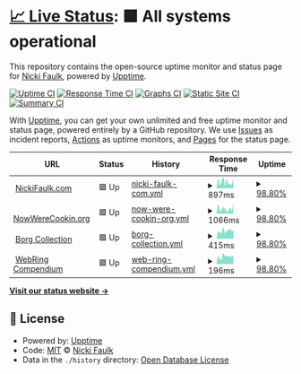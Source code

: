 # [📈 Live Status](https://harleykin.github.io/dotnetuptime): <!--live status--> **🟩 All systems operational**

This repository contains the open-source uptime monitor and status page for [Nicki Faulk](http://www.nickifaulk.com/), powered by [Upptime](https://github.com/upptime/upptime).

[![Uptime CI](https://github.com/harleykin/dotnetuptime/workflows/Uptime%20CI/badge.svg)](https://github.com/harleykin/dotnetuptime/actions?query=workflow%3A%22Uptime+CI%22)
[![Response Time CI](https://github.com/harleykin/dotnetuptime/workflows/Response%20Time%20CI/badge.svg)](https://github.com/harleykin/dotnetuptime/actions?query=workflow%3A%22Response+Time+CI%22)
[![Graphs CI](https://github.com/harleykin/dotnetuptime/workflows/Graphs%20CI/badge.svg)](https://github.com/harleykin/dotnetuptime/actions?query=workflow%3A%22Graphs+CI%22)
[![Static Site CI](https://github.com/harleykin/dotnetuptime/workflows/Static%20Site%20CI/badge.svg)](https://github.com/harleykin/dotnetuptime/actions?query=workflow%3A%22Static+Site+CI%22)
[![Summary CI](https://github.com/harleykin/dotnetuptime/workflows/Summary%20CI/badge.svg)](https://github.com/harleykin/dotnetuptime/actions?query=workflow%3A%22Summary+CI%22)

With [Upptime](https://upptime.js.org), you can get your own unlimited and free uptime monitor and status page, powered entirely by a GitHub repository. We use [Issues](https://github.com/harleykin/dotnetuptime/issues) as incident reports, [Actions](https://github.com/harleykin/dotnetuptime/actions) as uptime monitors, and [Pages](https://harleykin.github.io/dotnetuptime) for the status page.

<!--start: status pages-->
<!-- This summary is generated by Upptime (https://github.com/upptime/upptime) -->
<!-- Do not edit this manually, your changes will be overwritten -->
<!-- prettier-ignore -->
| URL | Status | History | Response Time | Uptime |
| --- | ------ | ------- | ------------- | ------ |
| <img alt="" src="https://www.nickifaulk.com/favicon.ico" height="13"> [NickiFaulk.com](https://www.nickifaulk.com) | 🟩 Up | [nicki-faulk-com.yml](https://github.com/harleykin/dotnetuptime/commits/HEAD/history/nicki-faulk-com.yml) | <details><summary><img alt="Response time graph" src="./graphs/nicki-faulk-com/response-time-week.png" height="20"> 897ms</summary><br><a href="https://harleykin.github.io/dotnetuptime/history/nicki-faulk-com"><img alt="Response time 952" src="https://img.shields.io/endpoint?url=https%3A%2F%2Fraw.githubusercontent.com%2Fharleykin%2Fdotnetuptime%2FHEAD%2Fapi%2Fnicki-faulk-com%2Fresponse-time.json"></a><br><a href="https://harleykin.github.io/dotnetuptime/history/nicki-faulk-com"><img alt="24-hour response time 1347" src="https://img.shields.io/endpoint?url=https%3A%2F%2Fraw.githubusercontent.com%2Fharleykin%2Fdotnetuptime%2FHEAD%2Fapi%2Fnicki-faulk-com%2Fresponse-time-day.json"></a><br><a href="https://harleykin.github.io/dotnetuptime/history/nicki-faulk-com"><img alt="7-day response time 897" src="https://img.shields.io/endpoint?url=https%3A%2F%2Fraw.githubusercontent.com%2Fharleykin%2Fdotnetuptime%2FHEAD%2Fapi%2Fnicki-faulk-com%2Fresponse-time-week.json"></a><br><a href="https://harleykin.github.io/dotnetuptime/history/nicki-faulk-com"><img alt="30-day response time 945" src="https://img.shields.io/endpoint?url=https%3A%2F%2Fraw.githubusercontent.com%2Fharleykin%2Fdotnetuptime%2FHEAD%2Fapi%2Fnicki-faulk-com%2Fresponse-time-month.json"></a><br><a href="https://harleykin.github.io/dotnetuptime/history/nicki-faulk-com"><img alt="1-year response time 952" src="https://img.shields.io/endpoint?url=https%3A%2F%2Fraw.githubusercontent.com%2Fharleykin%2Fdotnetuptime%2FHEAD%2Fapi%2Fnicki-faulk-com%2Fresponse-time-year.json"></a></details> | <details><summary><a href="https://harleykin.github.io/dotnetuptime/history/nicki-faulk-com">98.80%</a></summary><a href="https://harleykin.github.io/dotnetuptime/history/nicki-faulk-com"><img alt="All-time uptime 99.75%" src="https://img.shields.io/endpoint?url=https%3A%2F%2Fraw.githubusercontent.com%2Fharleykin%2Fdotnetuptime%2FHEAD%2Fapi%2Fnicki-faulk-com%2Fuptime.json"></a><br><a href="https://harleykin.github.io/dotnetuptime/history/nicki-faulk-com"><img alt="24-hour uptime 100.00%" src="https://img.shields.io/endpoint?url=https%3A%2F%2Fraw.githubusercontent.com%2Fharleykin%2Fdotnetuptime%2FHEAD%2Fapi%2Fnicki-faulk-com%2Fuptime-day.json"></a><br><a href="https://harleykin.github.io/dotnetuptime/history/nicki-faulk-com"><img alt="7-day uptime 98.80%" src="https://img.shields.io/endpoint?url=https%3A%2F%2Fraw.githubusercontent.com%2Fharleykin%2Fdotnetuptime%2FHEAD%2Fapi%2Fnicki-faulk-com%2Fuptime-week.json"></a><br><a href="https://harleykin.github.io/dotnetuptime/history/nicki-faulk-com"><img alt="30-day uptime 98.87%" src="https://img.shields.io/endpoint?url=https%3A%2F%2Fraw.githubusercontent.com%2Fharleykin%2Fdotnetuptime%2FHEAD%2Fapi%2Fnicki-faulk-com%2Fuptime-month.json"></a><br><a href="https://harleykin.github.io/dotnetuptime/history/nicki-faulk-com"><img alt="1-year uptime 99.75%" src="https://img.shields.io/endpoint?url=https%3A%2F%2Fraw.githubusercontent.com%2Fharleykin%2Fdotnetuptime%2FHEAD%2Fapi%2Fnicki-faulk-com%2Fuptime-year.json"></a></details>
| <img alt="" src="https://www.nowwerecookin.org/favicon.png" height="13"> [NowWereCookin.org](https://www.nowwerecookin.org) | 🟩 Up | [now-were-cookin-org.yml](https://github.com/harleykin/dotnetuptime/commits/HEAD/history/now-were-cookin-org.yml) | <details><summary><img alt="Response time graph" src="./graphs/now-were-cookin-org/response-time-week.png" height="20"> 1066ms</summary><br><a href="https://harleykin.github.io/dotnetuptime/history/now-were-cookin-org"><img alt="Response time 1237" src="https://img.shields.io/endpoint?url=https%3A%2F%2Fraw.githubusercontent.com%2Fharleykin%2Fdotnetuptime%2FHEAD%2Fapi%2Fnow-were-cookin-org%2Fresponse-time.json"></a><br><a href="https://harleykin.github.io/dotnetuptime/history/now-were-cookin-org"><img alt="24-hour response time 2319" src="https://img.shields.io/endpoint?url=https%3A%2F%2Fraw.githubusercontent.com%2Fharleykin%2Fdotnetuptime%2FHEAD%2Fapi%2Fnow-were-cookin-org%2Fresponse-time-day.json"></a><br><a href="https://harleykin.github.io/dotnetuptime/history/now-were-cookin-org"><img alt="7-day response time 1066" src="https://img.shields.io/endpoint?url=https%3A%2F%2Fraw.githubusercontent.com%2Fharleykin%2Fdotnetuptime%2FHEAD%2Fapi%2Fnow-were-cookin-org%2Fresponse-time-week.json"></a><br><a href="https://harleykin.github.io/dotnetuptime/history/now-were-cookin-org"><img alt="30-day response time 1181" src="https://img.shields.io/endpoint?url=https%3A%2F%2Fraw.githubusercontent.com%2Fharleykin%2Fdotnetuptime%2FHEAD%2Fapi%2Fnow-were-cookin-org%2Fresponse-time-month.json"></a><br><a href="https://harleykin.github.io/dotnetuptime/history/now-were-cookin-org"><img alt="1-year response time 1237" src="https://img.shields.io/endpoint?url=https%3A%2F%2Fraw.githubusercontent.com%2Fharleykin%2Fdotnetuptime%2FHEAD%2Fapi%2Fnow-were-cookin-org%2Fresponse-time-year.json"></a></details> | <details><summary><a href="https://harleykin.github.io/dotnetuptime/history/now-were-cookin-org">98.80%</a></summary><a href="https://harleykin.github.io/dotnetuptime/history/now-were-cookin-org"><img alt="All-time uptime 99.76%" src="https://img.shields.io/endpoint?url=https%3A%2F%2Fraw.githubusercontent.com%2Fharleykin%2Fdotnetuptime%2FHEAD%2Fapi%2Fnow-were-cookin-org%2Fuptime.json"></a><br><a href="https://harleykin.github.io/dotnetuptime/history/now-were-cookin-org"><img alt="24-hour uptime 100.00%" src="https://img.shields.io/endpoint?url=https%3A%2F%2Fraw.githubusercontent.com%2Fharleykin%2Fdotnetuptime%2FHEAD%2Fapi%2Fnow-were-cookin-org%2Fuptime-day.json"></a><br><a href="https://harleykin.github.io/dotnetuptime/history/now-were-cookin-org"><img alt="7-day uptime 98.80%" src="https://img.shields.io/endpoint?url=https%3A%2F%2Fraw.githubusercontent.com%2Fharleykin%2Fdotnetuptime%2FHEAD%2Fapi%2Fnow-were-cookin-org%2Fuptime-week.json"></a><br><a href="https://harleykin.github.io/dotnetuptime/history/now-were-cookin-org"><img alt="30-day uptime 98.97%" src="https://img.shields.io/endpoint?url=https%3A%2F%2Fraw.githubusercontent.com%2Fharleykin%2Fdotnetuptime%2FHEAD%2Fapi%2Fnow-were-cookin-org%2Fuptime-month.json"></a><br><a href="https://harleykin.github.io/dotnetuptime/history/now-were-cookin-org"><img alt="1-year uptime 99.76%" src="https://img.shields.io/endpoint?url=https%3A%2F%2Fraw.githubusercontent.com%2Fharleykin%2Fdotnetuptime%2FHEAD%2Fapi%2Fnow-were-cookin-org%2Fuptime-year.json"></a></details>
| <img alt="" src="https://fanlistings.nickifaulk.com/favicon.ico" height="13"> [Borg Collection](https://fanlistings.nickifaulk.com) | 🟩 Up | [borg-collection.yml](https://github.com/harleykin/dotnetuptime/commits/HEAD/history/borg-collection.yml) | <details><summary><img alt="Response time graph" src="./graphs/borg-collection/response-time-week.png" height="20"> 415ms</summary><br><a href="https://harleykin.github.io/dotnetuptime/history/borg-collection"><img alt="Response time 488" src="https://img.shields.io/endpoint?url=https%3A%2F%2Fraw.githubusercontent.com%2Fharleykin%2Fdotnetuptime%2FHEAD%2Fapi%2Fborg-collection%2Fresponse-time.json"></a><br><a href="https://harleykin.github.io/dotnetuptime/history/borg-collection"><img alt="24-hour response time 444" src="https://img.shields.io/endpoint?url=https%3A%2F%2Fraw.githubusercontent.com%2Fharleykin%2Fdotnetuptime%2FHEAD%2Fapi%2Fborg-collection%2Fresponse-time-day.json"></a><br><a href="https://harleykin.github.io/dotnetuptime/history/borg-collection"><img alt="7-day response time 415" src="https://img.shields.io/endpoint?url=https%3A%2F%2Fraw.githubusercontent.com%2Fharleykin%2Fdotnetuptime%2FHEAD%2Fapi%2Fborg-collection%2Fresponse-time-week.json"></a><br><a href="https://harleykin.github.io/dotnetuptime/history/borg-collection"><img alt="30-day response time 447" src="https://img.shields.io/endpoint?url=https%3A%2F%2Fraw.githubusercontent.com%2Fharleykin%2Fdotnetuptime%2FHEAD%2Fapi%2Fborg-collection%2Fresponse-time-month.json"></a><br><a href="https://harleykin.github.io/dotnetuptime/history/borg-collection"><img alt="1-year response time 488" src="https://img.shields.io/endpoint?url=https%3A%2F%2Fraw.githubusercontent.com%2Fharleykin%2Fdotnetuptime%2FHEAD%2Fapi%2Fborg-collection%2Fresponse-time-year.json"></a></details> | <details><summary><a href="https://harleykin.github.io/dotnetuptime/history/borg-collection">98.80%</a></summary><a href="https://harleykin.github.io/dotnetuptime/history/borg-collection"><img alt="All-time uptime 99.76%" src="https://img.shields.io/endpoint?url=https%3A%2F%2Fraw.githubusercontent.com%2Fharleykin%2Fdotnetuptime%2FHEAD%2Fapi%2Fborg-collection%2Fuptime.json"></a><br><a href="https://harleykin.github.io/dotnetuptime/history/borg-collection"><img alt="24-hour uptime 100.00%" src="https://img.shields.io/endpoint?url=https%3A%2F%2Fraw.githubusercontent.com%2Fharleykin%2Fdotnetuptime%2FHEAD%2Fapi%2Fborg-collection%2Fuptime-day.json"></a><br><a href="https://harleykin.github.io/dotnetuptime/history/borg-collection"><img alt="7-day uptime 98.80%" src="https://img.shields.io/endpoint?url=https%3A%2F%2Fraw.githubusercontent.com%2Fharleykin%2Fdotnetuptime%2FHEAD%2Fapi%2Fborg-collection%2Fuptime-week.json"></a><br><a href="https://harleykin.github.io/dotnetuptime/history/borg-collection"><img alt="30-day uptime 98.97%" src="https://img.shields.io/endpoint?url=https%3A%2F%2Fraw.githubusercontent.com%2Fharleykin%2Fdotnetuptime%2FHEAD%2Fapi%2Fborg-collection%2Fuptime-month.json"></a><br><a href="https://harleykin.github.io/dotnetuptime/history/borg-collection"><img alt="1-year uptime 99.76%" src="https://img.shields.io/endpoint?url=https%3A%2F%2Fraw.githubusercontent.com%2Fharleykin%2Fdotnetuptime%2FHEAD%2Fapi%2Fborg-collection%2Fuptime-year.json"></a></details>
| <img alt="" src="https://webrings.nickifaulk.com/favicon.ico" height="13"> [WebRing Compendium](https://webrings.nickifaulk.com) | 🟩 Up | [web-ring-compendium.yml](https://github.com/harleykin/dotnetuptime/commits/HEAD/history/web-ring-compendium.yml) | <details><summary><img alt="Response time graph" src="./graphs/web-ring-compendium/response-time-week.png" height="20"> 196ms</summary><br><a href="https://harleykin.github.io/dotnetuptime/history/web-ring-compendium"><img alt="Response time 258" src="https://img.shields.io/endpoint?url=https%3A%2F%2Fraw.githubusercontent.com%2Fharleykin%2Fdotnetuptime%2FHEAD%2Fapi%2Fweb-ring-compendium%2Fresponse-time.json"></a><br><a href="https://harleykin.github.io/dotnetuptime/history/web-ring-compendium"><img alt="24-hour response time 207" src="https://img.shields.io/endpoint?url=https%3A%2F%2Fraw.githubusercontent.com%2Fharleykin%2Fdotnetuptime%2FHEAD%2Fapi%2Fweb-ring-compendium%2Fresponse-time-day.json"></a><br><a href="https://harleykin.github.io/dotnetuptime/history/web-ring-compendium"><img alt="7-day response time 196" src="https://img.shields.io/endpoint?url=https%3A%2F%2Fraw.githubusercontent.com%2Fharleykin%2Fdotnetuptime%2FHEAD%2Fapi%2Fweb-ring-compendium%2Fresponse-time-week.json"></a><br><a href="https://harleykin.github.io/dotnetuptime/history/web-ring-compendium"><img alt="30-day response time 211" src="https://img.shields.io/endpoint?url=https%3A%2F%2Fraw.githubusercontent.com%2Fharleykin%2Fdotnetuptime%2FHEAD%2Fapi%2Fweb-ring-compendium%2Fresponse-time-month.json"></a><br><a href="https://harleykin.github.io/dotnetuptime/history/web-ring-compendium"><img alt="1-year response time 258" src="https://img.shields.io/endpoint?url=https%3A%2F%2Fraw.githubusercontent.com%2Fharleykin%2Fdotnetuptime%2FHEAD%2Fapi%2Fweb-ring-compendium%2Fresponse-time-year.json"></a></details> | <details><summary><a href="https://harleykin.github.io/dotnetuptime/history/web-ring-compendium">98.80%</a></summary><a href="https://harleykin.github.io/dotnetuptime/history/web-ring-compendium"><img alt="All-time uptime 99.76%" src="https://img.shields.io/endpoint?url=https%3A%2F%2Fraw.githubusercontent.com%2Fharleykin%2Fdotnetuptime%2FHEAD%2Fapi%2Fweb-ring-compendium%2Fuptime.json"></a><br><a href="https://harleykin.github.io/dotnetuptime/history/web-ring-compendium"><img alt="24-hour uptime 100.00%" src="https://img.shields.io/endpoint?url=https%3A%2F%2Fraw.githubusercontent.com%2Fharleykin%2Fdotnetuptime%2FHEAD%2Fapi%2Fweb-ring-compendium%2Fuptime-day.json"></a><br><a href="https://harleykin.github.io/dotnetuptime/history/web-ring-compendium"><img alt="7-day uptime 98.80%" src="https://img.shields.io/endpoint?url=https%3A%2F%2Fraw.githubusercontent.com%2Fharleykin%2Fdotnetuptime%2FHEAD%2Fapi%2Fweb-ring-compendium%2Fuptime-week.json"></a><br><a href="https://harleykin.github.io/dotnetuptime/history/web-ring-compendium"><img alt="30-day uptime 98.97%" src="https://img.shields.io/endpoint?url=https%3A%2F%2Fraw.githubusercontent.com%2Fharleykin%2Fdotnetuptime%2FHEAD%2Fapi%2Fweb-ring-compendium%2Fuptime-month.json"></a><br><a href="https://harleykin.github.io/dotnetuptime/history/web-ring-compendium"><img alt="1-year uptime 99.76%" src="https://img.shields.io/endpoint?url=https%3A%2F%2Fraw.githubusercontent.com%2Fharleykin%2Fdotnetuptime%2FHEAD%2Fapi%2Fweb-ring-compendium%2Fuptime-year.json"></a></details>

<!--end: status pages-->

[**Visit our status website →**](https://harleykin.github.io/dotnetuptime)

## 📄 License

- Powered by: [Upptime](https://github.com/upptime/upptime)
- Code: [MIT](./LICENSE) © [Nicki Faulk](http://www.nickifaulk.com/)
- Data in the `./history` directory: [Open Database License](https://opendatacommons.org/licenses/odbl/1-0/)
